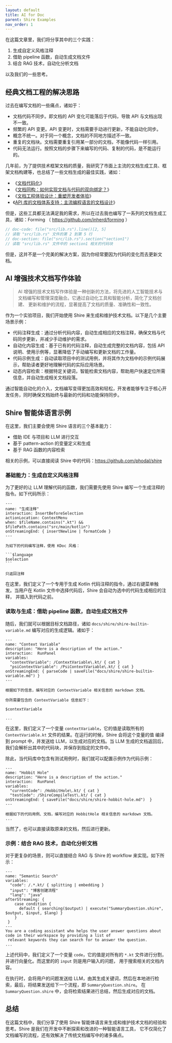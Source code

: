 ```yaml
---
layout: default
title: AI for Doc
parent: Shire Examples
nav_order: 1
---
```


在这篇文章里，我们将分享其中的三个实践：

1. 生成自定义风格注释
2. 借助 pipeline 函数，自动生成文档文件
3. 结合 RAG 技术，自动化分析文档

以及我们的一些思考。

## 经典文档工程的解决思路

过去在编写文档的一些痛点，诸如于：

- 文档代码不同步。即文档的 API 变化可能落后于代码，导致 API 与文档出现不一致。
- 频繁的 API 变更。API 变更时，文档需要手动进行更新，不能自动化同步。
- 概念不统一。对于同一个概念，文档的不同地方描述不一致。
- 重复的文档块。文档需要重复引用某一部分的文档，不能像代码一样引用。
- 代码无法运行。按照文档的步骤下来编写的代码、复制的代码，是不能运行的。

几年前，为了提供技术框架文档的质量，我研究了市面上主流的文档生成工具、框架文档构建等，也总结了一些文档生成的最佳实践，诸如：

- 《[文档代码化](https://www.phodal.com/blog/isomorphism-document/)》
- 《[文档同构：如何实现文档与代码的双向绑定？](https://www.phodal.com/blog/isomorphism-document/)》
- 《[文档工程体验设计：重塑开发者体验](https://www.phodal.com/blog/documentation-enginnering-experience-design/)》
- 《[API 库的文档体系支持：主流编程语言的文档设计](https://www.phodal.com/blog/api-ducumentation-design-dsl-base/)》

但是，这些工具都无法满足我的需求，所以在过去我也编写了一系列的文档生成工具，诸如：Forming （ https://github.com/inherd/forming ）

```Rust
// doc-code: file("src/lib.rs").line()[2, 5]
// 读取 "src/lib.rs" 文件的第 2 到第 5 行
// doc-section: file("src/lib.rs").section("section1")
// 读取 "src/lib.rs" 文件中的 section1 相关的代码块
```

但是，这并不是一个完美的解决方案，因为你经常要因为代码的变化而去更新文档。

## AI 增强技术文档写作体验

> AI 增强的技术文档写作体验是一种创新的方法，将先进的人工智能技术与文档编写和管理深度融合。它通过自动化工具和智能分析，简化了文档创建、
> 更新和维护的流程，显著提高了文档的质量、准确性和一致性。

作为一个实验项目，我们开始使用 Shire 来生成和维护技术文档。以下是几个主要场景示例：

- 代码注释生成：通过分析代码内容，自动生成相应的文档注释，确保文档与代码同步更新，并减少手动维护的需求。
- 自动化内容生成：基于已有的代码注释，自动生成完整的文档内容，包括 API 说明、使用示例等，显著降低了手动编写和更新文档的工作量。
- 代码示例生成：自动读取项目中的测试用例，并将其作为文档中的示例代码展示，帮助读者更好地理解代码的实际应用场景。
- 动态内容检索：根据特定关键词，智能检索文档内容，帮助用户快速定位所需信息，并自动生成相关文档段落。

通过智能自动化的介入，文档编写变得更加高效和轻松，开发者能够专注于核心开发任务，同时确保文档始终与最新的代码和功能保持同步。

## Shire 智能体语言示例

在这里，我们主要会使用 Shire 语言的三个基本能力：

- 借助 IDE 与项目和 LLM 进行交互
- 基于 pattern-action 的变量定义和生成
- 基于 RAG 函数的内容检索

相关的示例，可以直接阅读 Shire 中的代码：https://github.com/phodal/shire

### 基础能力：生成自定义风格注释

为了更好的让 LLM 理解代码的函数，我们需要先使用 Shire 编写一个生成注释的指令。如下代码所示：

    ---
    name: "生成注释"
    interaction: InsertBeforeSelection
    actionLocation: ContextMenu
    when: $fileName.contains(".kt") && $filePath.contains("src/main/kotlin")
    onStreamingEnd: { insertNewline | formatCode }
    ---
    
    为如下的代码编写注释，使用 KDoc 风格：
    
    ```$language
    $selection
    ```
    
    只返回注释

在这里，我们定义了一个专用于生成 Kotlin 代码注释的指令，通过右键菜单触发。当用户在 Kotlin 文件中选择代码后，Shire
会自动为选中的代码生成相应的注释，
并插入到代码之前。

### 读取与生成：借助 pipeline 函数，自动生成文档文件

随后，我们就可以根据目标文档路径，诸如 `docs/shire/shire-builtin-variable.md` 编写对应的生成逻辑。诸如于：

```shire
---
name: "Context Variable"
description: "Here is a description of the action."
interaction:  RunPanel
variables:
  "contextVariable": /ContextVariable\.kt/ { cat }
  "psiContextVariable": /PsiContextVariable\.kt/ { cat }
onStreamingEnd: { parseCode | saveFile("docs/shire/shire-builtin-variable.md") }
---

根据如下的信息，编写对应的 ContextVariable 相关信息的 markdown 文档。

你所需要包含的 ContextVariable 信息如下：

$contextVariable

...
```

在这里，我们定义了一个变量 `contextVariable`，它的值是读取所有的 `ContextVariable.kt` 文件的结果。在运行的时候，Shire
会将这个变量的值
编译到 prompt 中，并发送给 LLM，以生成对应的文档。当 LLM 生成的文档返回后，我们会解析出其中的代码块，并保存到指定的文件中。

除此，当代码库中包含有测试用例时，我们就可以配置示例作为代码示例：

```shire
---
name: "Hobbit Hole"
description: "Here is a description of the action."
interaction:  RunPanel
variables:
  "currentCode": /HobbitHole\.kt/ { cat }
  "testCode": /ShireCompileTest\.kt/ { cat }
onStreamingEnd: { saveFile("docs/shire/shire-hobbit-hole.md")  }
---

根据如下的代码用例、文档，编写对应的 HobbitHole 相关信息的 markdown 文档。
...

```

当然了，也可以直接读取原来的文档，然后进行更新。

### 示例：结合 RAG 技术，自动化分析文档

对于更复杂的场景，则可以直接结合 RAG 与 Shire 的 workflow 来实现。如下所示：

```shire
---
name: "Semantic Search"
variables:
  "code": /.*.kt/ { splitting | embedding }
  "input": "博客创建流程"
  "lang": "java"
afterStreaming: {
    case condition {
      default { searching($output) | execute("SummaryQuestion.shire", $output, $input, $lang) }
    }
 }
---
You are a coding assistant who helps the user answer questions about code in their workspace by providing a list of
 relevant keywords they can search for to answer the question.
...
```

上述代码中，我们定义了一个变量 `code`，它的值是对所有的 `*.kt` 文件进行分割，并进行向量化。而这里的的 `input` 则是用户输入的问题，
用于搜索相关的文档内容。

在执行时，会将用户的问题发送给
LLM，由其生成关键词，然后在本地进行检索，最后，将结果发送给下一个流程，即 `SummaryQuestion.shire`。
在 `SummaryQuestion.shire` 中，会将检索结果进行总结，然后生成对应的文档。

## 总结

在这篇文档中，我们分享了使用 Shire 智能体语言来生成和维护技术文档的经验和思考。Shire 是我们在开发中不断探索和改进的一种智能语言工具，
它不仅简化了文档编写的流程，还有效解决了传统文档编写中的诸多痛点。
